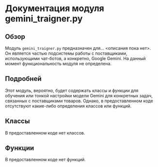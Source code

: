 # Документация модуля gemini_traigner.py

## Обзор

Модуль `gemini_traigner.py` предназначен для... <описания пока нет>. Он является частью подсистемы работы с поставщиками, использующими чат-ботов, а конкретно, Google Gemini. На данный момент функциональность модуля не определена.

## Подробней

Этот модуль, вероятно, будет содержать классы и функции для обучения или тонкой настройки модели Gemini для конкретных задач, связанных с поставщиками товаров. Однако, в предоставленном коде отсутствуют какие-либо определения классов или функций.

## Классы

В предоставленном коде нет классов.

## Функции

В предоставленном коде нет функций.